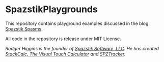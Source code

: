 # SpazstikPlaygrounds
This repository contains playground examples discussed in the blog [Spazstik Spasms](http://www.spazstik-software.com/blog).

All code in the repository is release under MIT License.

*Rodger Higgins is the founder of [Spazstik Software, LLC](http://www.spazstik-software.com).  He has created [StackCalc, The Visual Touch Calculator](http://www.spazstik-software.com/products/stackcalc) and [SPZTracker](http://www.spazstik-software.com/products/spztracker.ios).*
